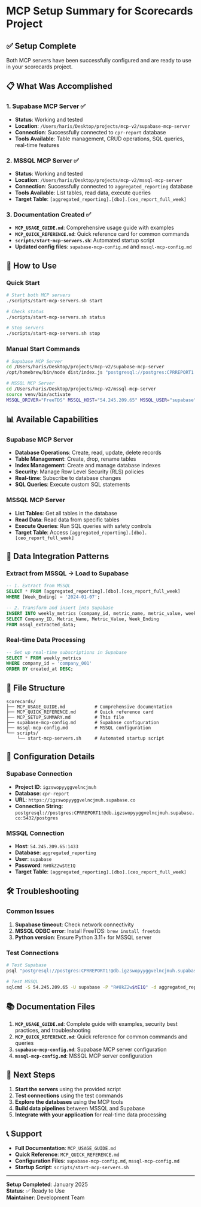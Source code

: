 # MCP Setup Summary for Scorecards Project

## ✅ Setup Complete

Both MCP servers have been successfully configured and are ready to use in your scorecards project.

## 📋 What Was Accomplished

### 1. Supabase MCP Server ✅
- **Status**: Working and tested
- **Location**: `/Users/haris/Desktop/projects/mcp-v2/supabase-mcp-server`
- **Connection**: Successfully connected to `cpr-report` database
- **Tools Available**: Table management, CRUD operations, SQL queries, real-time features

### 2. MSSQL MCP Server ✅
- **Status**: Working and tested
- **Location**: `/Users/haris/Desktop/projects/mcp-v2/mssql-mcp-server`
- **Connection**: Successfully connected to `aggregated_reporting` database
- **Tools Available**: List tables, read data, execute queries
- **Target Table**: `[aggregated_reporting].[dbo].[ceo_report_full_week]`

### 3. Documentation Created ✅
- **`MCP_USAGE_GUIDE.md`**: Comprehensive usage guide with examples
- **`MCP_QUICK_REFERENCE.md`**: Quick reference card for common commands
- **`scripts/start-mcp-servers.sh`**: Automated startup script
- **Updated config files**: `supabase-mcp-config.md` and `mssql-mcp-config.md`

## 🚀 How to Use

### Quick Start
```bash
# Start both MCP servers
./scripts/start-mcp-servers.sh start

# Check status
./scripts/start-mcp-servers.sh status

# Stop servers
./scripts/start-mcp-servers.sh stop
```

### Manual Start Commands
```bash
# Supabase MCP Server
cd /Users/haris/Desktop/projects/mcp-v2/supabase-mcp-server
/opt/homebrew/bin/node dist/index.js "postgresql://postgres:CPRREPORT1!@db.igzswopyyggvelncjmuh.supabase.co:5432/postgres"

# MSSQL MCP Server
cd /Users/haris/Desktop/projects/mcp-v2/mssql-mcp-server
source venv/bin/activate
MSSQL_DRIVER="FreeTDS" MSSQL_HOST="54.245.209.65" MSSQL_USER="supabase" MSSQL_PASSWORD="R#8kZ2w\$tE1Q" MSSQL_DATABASE="aggregated_reporting" TrustServerCertificate="yes" Trusted_Connection="no" ODBCINI="/Users/haris/.odbcinst.ini" python -m mssql_mcp_server.server
```

## 📊 Available Capabilities

### Supabase MCP Server
- **Database Operations**: Create, read, update, delete records
- **Table Management**: Create, drop, rename tables
- **Index Management**: Create and manage database indexes
- **Security**: Manage Row Level Security (RLS) policies
- **Real-time**: Subscribe to database changes
- **SQL Queries**: Execute custom SQL statements

### MSSQL MCP Server
- **List Tables**: Get all tables in the database
- **Read Data**: Read data from specific tables
- **Execute Queries**: Run SQL queries with safety controls
- **Target Table**: Access `[aggregated_reporting].[dbo].[ceo_report_full_week]`

## 🔄 Data Integration Patterns

### Extract from MSSQL → Load to Supabase
```sql
-- 1. Extract from MSSQL
SELECT * FROM [aggregated_reporting].[dbo].[ceo_report_full_week]
WHERE [Week_Ending] = '2024-01-07';

-- 2. Transform and insert into Supabase
INSERT INTO weekly_metrics (company_id, metric_name, metric_value, week_ending)
SELECT Company_ID, Metric_Name, Metric_Value, Week_Ending
FROM mssql_extracted_data;
```

### Real-time Data Processing
```sql
-- Set up real-time subscriptions in Supabase
SELECT * FROM weekly_metrics 
WHERE company_id = 'company_001'
ORDER BY created_at DESC;
```

## 📁 File Structure

```
scorecards/
├── MCP_USAGE_GUIDE.md           # Comprehensive documentation
├── MCP_QUICK_REFERENCE.md       # Quick reference card
├── MCP_SETUP_SUMMARY.md         # This file
├── supabase-mcp-config.md       # Supabase configuration
├── mssql-mcp-config.md          # MSSQL configuration
└── scripts/
    └── start-mcp-servers.sh     # Automated startup script
```

## 🔧 Configuration Details

### Supabase Connection
- **Project ID**: `igzswopyyggvelncjmuh`
- **Database**: `cpr-report`
- **URL**: `https://igzswopyyggvelncjmuh.supabase.co`
- **Connection String**: `postgresql://postgres:CPRREPORT1!@db.igzswopyyggvelncjmuh.supabase.co:5432/postgres`

### MSSQL Connection
- **Host**: `54.245.209.65:1433`
- **Database**: `aggregated_reporting`
- **User**: `supabase`
- **Password**: `R#8kZ2w$tE1Q`
- **Target Table**: `[aggregated_reporting].[dbo].[ceo_report_full_week]`

## 🛠️ Troubleshooting

### Common Issues
1. **Supabase timeout**: Check network connectivity
2. **MSSQL ODBC error**: Install FreeTDS: `brew install freetds`
3. **Python version**: Ensure Python 3.11+ for MSSQL server

### Test Connections
```bash
# Test Supabase
psql "postgresql://postgres:CPRREPORT1!@db.igzswopyyggvelncjmuh.supabase.co:5432/postgres"

# Test MSSQL
sqlcmd -S 54.245.209.65 -U supabase -P "R#8kZ2w$tE1Q" -d aggregated_reporting
```

## 📚 Documentation Files

1. **`MCP_USAGE_GUIDE.md`**: Complete guide with examples, security best practices, and troubleshooting
2. **`MCP_QUICK_REFERENCE.md`**: Quick reference for common commands and queries
3. **`supabase-mcp-config.md`**: Supabase MCP server configuration
4. **`mssql-mcp-config.md`**: MSSQL MCP server configuration

## 🎯 Next Steps

1. **Start the servers** using the provided script
2. **Test connections** using the test commands
3. **Explore the databases** using the MCP tools
4. **Build data pipelines** between MSSQL and Supabase
5. **Integrate with your application** for real-time data processing

## 📞 Support

- **Full Documentation**: `MCP_USAGE_GUIDE.md`
- **Quick Reference**: `MCP_QUICK_REFERENCE.md`
- **Configuration Files**: `supabase-mcp-config.md`, `mssql-mcp-config.md`
- **Startup Script**: `scripts/start-mcp-servers.sh`

---

**Setup Completed**: January 2025  
**Status**: ✅ Ready to Use  
**Maintainer**: Development Team 